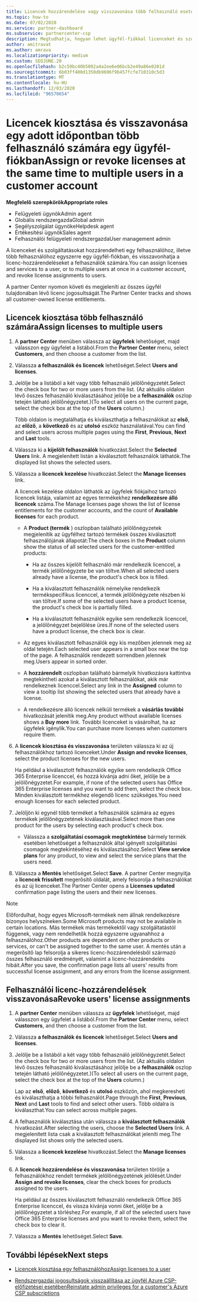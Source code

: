 ```yaml
---
title: Licencek hozzárendelése vagy visszavonása több felhasználó esetében
ms.topic: how-to
ms.date: 07/02/2020
ms.service: partner-dashboard
ms.subservice: partnercenter-csp
description: Megtudhatja, hogyan lehet ügyfél-fiókkal licenceket és szolgáltatásokat hozzárendelni vagy visszavonni egy felhasználóhoz vagy egyszerre több felhasználóhoz.
author: amitravat
ms.author: amrava
ms.localizationpriority: medium
ms.custom: SEOJUNE.20
ms.openlocfilehash: b2c59bc40b5092a4a2ee6e06bcb2e49a86e0201d
ms.sourcegitcommit: 6b03ff400d1350db9696f9b457fcfe710310c5d3
ms.translationtype: MT
ms.contentlocale: hu-HU
ms.lasthandoff: 12/03/2020
ms.locfileid: "96570654"
---
```

# <a name="assign-or-revoke-licenses-at-the-same-time-to-multiple-users-in-a-customer-account"></a><span data-ttu-id="64d66-103">Licencek kiosztása és visszavonása egy adott időpontban több felhasználó számára egy ügyfél-fiókban</span><span class="sxs-lookup"><span data-stu-id="64d66-103">Assign or revoke licenses at the same time to multiple users in a customer account</span></span>

<span data-ttu-id="64d66-104">**Megfelelő szerepkörök**</span><span class="sxs-lookup"><span data-stu-id="64d66-104">**Appropriate roles**</span></span>

- <span data-ttu-id="64d66-105">Felügyeleti ügynök</span><span class="sxs-lookup"><span data-stu-id="64d66-105">Admin agent</span></span>
- <span data-ttu-id="64d66-106">Globális rendszergazda</span><span class="sxs-lookup"><span data-stu-id="64d66-106">Global admin</span></span>
- <span data-ttu-id="64d66-107">Segélyszolgálat ügynöke</span><span class="sxs-lookup"><span data-stu-id="64d66-107">Helpdesk agent</span></span>
- <span data-ttu-id="64d66-108">Értékesítési ügynök</span><span class="sxs-lookup"><span data-stu-id="64d66-108">Sales agent</span></span>
- <span data-ttu-id="64d66-109">Felhasználói felügyeleti rendszergazda</span><span class="sxs-lookup"><span data-stu-id="64d66-109">User management admin</span></span>

<span data-ttu-id="64d66-110">A licenceket és szolgáltatásokat hozzárendelheti egy felhasználóhoz, illetve több felhasználóhoz egyszerre egy ügyfél-fiókban, és visszavonhatja a licenc-hozzárendeléseket a felhasználók számára.</span><span class="sxs-lookup"><span data-stu-id="64d66-110">You can assign licenses and services to a user, or to multiple users at once in a customer account, and revoke license assignments to users.</span></span>

<span data-ttu-id="64d66-111">A partner Center nyomon követi és megjeleníti az összes ügyfél tulajdonában lévő licenc jogosultságát.</span><span class="sxs-lookup"><span data-stu-id="64d66-111">The Partner Center tracks and shows all customer-owned license entitlements.</span></span>

## <a name="assign-licenses-to-multiple-users"></a><span data-ttu-id="64d66-112">Licencek kiosztása több felhasználó számára</span><span class="sxs-lookup"><span data-stu-id="64d66-112">Assign licenses to multiple users</span></span>

1. <span data-ttu-id="64d66-113">A **partner Center** menüben válassza az **ügyfelek** lehetőséget, majd válasszon egy ügyfelet a listából.</span><span class="sxs-lookup"><span data-stu-id="64d66-113">From the **Partner Center** menu, select **Customers**, and then choose a customer from the list.</span></span>

2. <span data-ttu-id="64d66-114">Válassza **a felhasználók és licencek** lehetőséget.</span><span class="sxs-lookup"><span data-stu-id="64d66-114">Select **Users and licenses**.</span></span>

3. <span data-ttu-id="64d66-115">Jelölje be a listából a két vagy több felhasználó jelölőnégyzetét.</span><span class="sxs-lookup"><span data-stu-id="64d66-115">Select the check box for two or more users from the list.</span></span> <span data-ttu-id="64d66-116">(Az aktuális oldalon lévő összes felhasználó kiválasztásához jelölje be a **felhasználók** oszlop tetején látható jelölőnégyzetet.)</span><span class="sxs-lookup"><span data-stu-id="64d66-116">(To select all users on the current page, select the check box at the top of the **Users** column.)</span></span>

    <span data-ttu-id="64d66-117">Több oldalon is megtalálhatja és kiválaszthatja a felhasználókat az **első**, az **előző**, a **következő** és az **utolsó** eszköz használatával.</span><span class="sxs-lookup"><span data-stu-id="64d66-117">You can find and select users across multiple pages using the **First**, **Previous**, **Next** and **Last** tools.</span></span>

4. <span data-ttu-id="64d66-118">Válassza ki a **kijelölt felhasználók** hivatkozást.</span><span class="sxs-lookup"><span data-stu-id="64d66-118">Select the **Selected Users** link.</span></span> <span data-ttu-id="64d66-119">A megjelenített listán a kiválasztott felhasználók láthatók.</span><span class="sxs-lookup"><span data-stu-id="64d66-119">The displayed list shows the selected users.</span></span>

5. <span data-ttu-id="64d66-120">Válassza a **licencek kezelése** hivatkozást.</span><span class="sxs-lookup"><span data-stu-id="64d66-120">Select the **Manage licenses** link.</span></span>

    <span data-ttu-id="64d66-121">A licencek kezelése oldalon láthatók az ügyfelek fiókjaihoz tartozó licencek listája, valamint az egyes termékekhez **rendelkezésre álló licencek** száma.</span><span class="sxs-lookup"><span data-stu-id="64d66-121">The Manage licenses page shows the list of license entitlements for the customer accounts, and the count of **Available licenses** for each product.</span></span>

    - <span data-ttu-id="64d66-122">A **Product (termék** ) oszlopban található jelölőnégyzetek megjelenítik az ügyfélhez tartozó termékek összes kiválasztott felhasználójának állapotát:</span><span class="sxs-lookup"><span data-stu-id="64d66-122">The check boxes in the **Product** column show the status of all selected users for the customer-entitled products:</span></span>

       - <span data-ttu-id="64d66-123">Ha az összes kijelölt felhasználó már rendelkezik licenccel, a termék jelölőnégyzete be van töltve.</span><span class="sxs-lookup"><span data-stu-id="64d66-123">When all selected users already have a license, the product's check box is filled.</span></span>

       - <span data-ttu-id="64d66-124">Ha a kiválasztott felhasználók némelyike rendelkezik termékspecifikus licenccel, a termék jelölőnégyzete részben ki van töltve.</span><span class="sxs-lookup"><span data-stu-id="64d66-124">If some of the selected users have a product license, the product's check box is partially filled.</span></span>

       - <span data-ttu-id="64d66-125">Ha a kiválasztott felhasználók egyike sem rendelkezik licenccel, a jelölőnégyzet bejelölése üres.</span><span class="sxs-lookup"><span data-stu-id="64d66-125">If none of the selected users have a product license, the check box is clear.</span></span>

    - <span data-ttu-id="64d66-126">Az egyes kiválasztott felhasználók egy kis mezőben jelennek meg az oldal tetején.</span><span class="sxs-lookup"><span data-stu-id="64d66-126">Each selected user appears in a small box near the top of the page.</span></span> <span data-ttu-id="64d66-127">A felhasználók rendezett sorrendben jelennek meg.</span><span class="sxs-lookup"><span data-stu-id="64d66-127">Users appear in sorted order.</span></span>

    - <span data-ttu-id="64d66-128">A **hozzárendelt** oszlopban található bármelyik hivatkozásra kattintva megtekintheti azokat a kiválasztott felhasználókat, akik már rendelkeznek licenccel.</span><span class="sxs-lookup"><span data-stu-id="64d66-128">Select any link in the **Assigned** column to view a tooltip list showing the selected users that already have a license.</span></span>

    - <span data-ttu-id="64d66-129">A rendelkezésre álló licencek nélküli termékek a **vásárlás további** hivatkozását jelenítik meg.</span><span class="sxs-lookup"><span data-stu-id="64d66-129">Any product without available licenses shows a **Buy more** link.</span></span> <span data-ttu-id="64d66-130">További licenceket is vásárolhat, ha az ügyfelek igénylik.</span><span class="sxs-lookup"><span data-stu-id="64d66-130">You can purchase more licenses when customers require them.</span></span>

6. <span data-ttu-id="64d66-131">A **licencek kiosztása és visszavonása** területen válassza ki az új felhasználókhoz tartozó licenceket.</span><span class="sxs-lookup"><span data-stu-id="64d66-131">Under **Assign and revoke licenses**, select the product licenses for the new users.</span></span> 

   <span data-ttu-id="64d66-132">Ha például a kiválasztott felhasználók egyike sem rendelkezik Office 365 Enterprise licenccel, és hozzá kívánja adni őket, jelölje be a jelölőnégyzetet.</span><span class="sxs-lookup"><span data-stu-id="64d66-132">For example, if none of the selected users has Office 365 Enterprise licenses and you want to add them, select the check box.</span></span> <span data-ttu-id="64d66-133">Minden kiválasztott termékhez elegendő licenc szükséges.</span><span class="sxs-lookup"><span data-stu-id="64d66-133">You need enough licenses for each selected product.</span></span>

7. <span data-ttu-id="64d66-134">Jelöljön ki egynél több terméket a felhasználók számára az egyes termékek jelölőnégyzetének kiválasztásával.</span><span class="sxs-lookup"><span data-stu-id="64d66-134">Select more than one product for the users by selecting each product's check box.</span></span>
    -   <span data-ttu-id="64d66-135">Válassza a **szolgáltatási csomagok megtekintése** bármely termék esetében lehetőséget a felhasználók által igényelt szolgáltatási csomagok megtekintéséhez és kiválasztásához.</span><span class="sxs-lookup"><span data-stu-id="64d66-135">Select **View service plans** for any product, to view and select the service plans that the users need.</span></span>

8. <span data-ttu-id="64d66-136">Válassza a **Mentés** lehetőséget.</span><span class="sxs-lookup"><span data-stu-id="64d66-136">Select **Save**.</span></span> <span data-ttu-id="64d66-137">A partner Center megnyitja a **licencek frissített** megerősítő oldalát, amely felsorolja a felhasználókat és az új licenceket.</span><span class="sxs-lookup"><span data-stu-id="64d66-137">The Partner Center opens a **Licenses updated** confirmation page listing the users and their new licenses.</span></span>

>[!NOTE]
><span data-ttu-id="64d66-138">Előfordulhat, hogy egyes Microsoft-termékek nem állnak rendelkezésre bizonyos helyszíneken.</span><span class="sxs-lookup"><span data-stu-id="64d66-138">Some Microsoft products may not be available in certain locations.</span></span> <span data-ttu-id="64d66-139">Más termékek más termékektől vagy szolgáltatástól függenek, vagy nem rendelhetők hozzá egyszerre ugyanahhoz a felhasználóhoz.</span><span class="sxs-lookup"><span data-stu-id="64d66-139">Other products are dependent on other products or services, or can't be assigned together to the same user.</span></span> <span data-ttu-id="64d66-140">A mentés után a megerősítő lap felsorolja a sikeres licenc-hozzárendelésből származó összes felhasználó eredményét, valamint a licenc-hozzárendelés hibáit.</span><span class="sxs-lookup"><span data-stu-id="64d66-140">After you save, the confirmation page lists all users' results from successful license assignment, and any errors from the license assignment.</span></span>

## <a name="revoke-users-license-assignments"></a><span data-ttu-id="64d66-141">Felhasználói licenc-hozzárendelések visszavonása</span><span class="sxs-lookup"><span data-stu-id="64d66-141">Revoke users' license assignments</span></span>

1. <span data-ttu-id="64d66-142">A **partner Center** menüben válassza az **ügyfelek** lehetőséget, majd válasszon egy ügyfelet a listából.</span><span class="sxs-lookup"><span data-stu-id="64d66-142">From the **Partner Center** menu, select **Customers**, and then choose a customer from the list.</span></span>

2. <span data-ttu-id="64d66-143">Válassza **a felhasználók és licencek** lehetőséget.</span><span class="sxs-lookup"><span data-stu-id="64d66-143">Select **Users and licenses**.</span></span>

3. <span data-ttu-id="64d66-144">Jelölje be a listából a két vagy több felhasználó jelölőnégyzetét.</span><span class="sxs-lookup"><span data-stu-id="64d66-144">Select the check box for two or more users from the list.</span></span> <span data-ttu-id="64d66-145">(Az aktuális oldalon lévő összes felhasználó kiválasztásához jelölje be a **felhasználók** oszlop tetején látható jelölőnégyzetet.)</span><span class="sxs-lookup"><span data-stu-id="64d66-145">(To select all users on the current page, select the check box at the top of the **Users** column.)</span></span>

    <span data-ttu-id="64d66-146">Lap az **első**, **előző**, **következő** és **utolsó** eszközön, ahol megkeresheti és kiválaszthatja a többi felhasználót.</span><span class="sxs-lookup"><span data-stu-id="64d66-146">Page through the **First**, **Previous**, **Next** and **Last** tools to find and select other users.</span></span> <span data-ttu-id="64d66-147">Több oldalra is kiválaszthat.</span><span class="sxs-lookup"><span data-stu-id="64d66-147">You can select across multiple pages.</span></span>

4. <span data-ttu-id="64d66-148">A felhasználók kiválasztása után válassza a **kiválasztott felhasználók** hivatkozást.</span><span class="sxs-lookup"><span data-stu-id="64d66-148">After selecting the users, choose the **Selected Users** link.</span></span> <span data-ttu-id="64d66-149">A megjelenített lista csak a kiválasztott felhasználókat jeleníti meg.</span><span class="sxs-lookup"><span data-stu-id="64d66-149">The displayed list shows only the selected users.</span></span>

5. <span data-ttu-id="64d66-150">Válassza a **licencek kezelése** hivatkozást.</span><span class="sxs-lookup"><span data-stu-id="64d66-150">Select the **Manage licenses** link.</span></span>

6. <span data-ttu-id="64d66-151">A **licencek hozzárendelése és visszavonása** területen törölje a felhasználókhoz rendelt termékek jelölőnégyzetének jelölését.</span><span class="sxs-lookup"><span data-stu-id="64d66-151">Under **Assign and revoke licenses**, clear the check boxes for products assigned to the users.</span></span>

   <span data-ttu-id="64d66-152">Ha például az összes kiválasztott felhasználó rendelkezik Office 365 Enterprise licenccel, és vissza kívánja vonni őket, jelölje be a jelölőnégyzetet a törléshez.</span><span class="sxs-lookup"><span data-stu-id="64d66-152">For example, if all of the selected users have Office 365 Enterprise licenses and you want to revoke them, select the check box to clear it.</span></span>

7. <span data-ttu-id="64d66-153">Válassza a **Mentés** lehetőséget.</span><span class="sxs-lookup"><span data-stu-id="64d66-153">Select **Save**.</span></span>

## <a name="next-steps"></a><span data-ttu-id="64d66-154">További lépések</span><span class="sxs-lookup"><span data-stu-id="64d66-154">Next steps</span></span>

- [<span data-ttu-id="64d66-155">Licencek kiosztása egy felhasználóhoz</span><span class="sxs-lookup"><span data-stu-id="64d66-155">Assign licenses to a user</span></span>](assign-licenses-to-users.md)

- [<span data-ttu-id="64d66-156">Rendszergazdai jogosultságok visszaállítása az ügyfél Azure CSP-előfizetései esetében</span><span class="sxs-lookup"><span data-stu-id="64d66-156">Reinstate admin privileges for a customer's Azure CSP subscriptions</span></span>](revoke-reinstate-csp.md)
